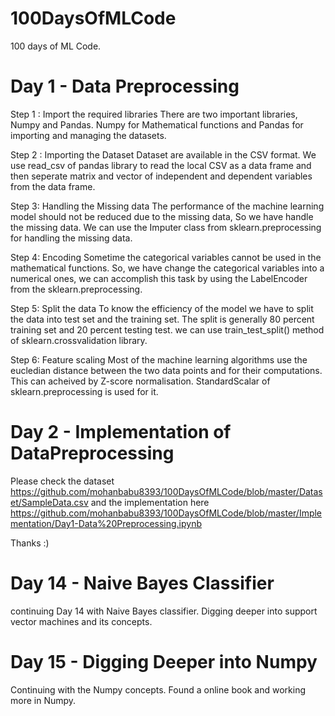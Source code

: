 # 100DaysOfMLCode
100 days of ML Code.

# Day 1 - Data Preprocessing

Step 1 : Import the required libraries
         There are two important libraries, Numpy and Pandas. Numpy for Mathematical functions and Pandas for importing and managing the            datasets.
         
Step 2 : Importing the Dataset
         Dataset are available in the CSV format. We use read_csv of pandas library to read the local CSV as a data frame and then seperate          matrix and vector of independent and dependent variables from the data frame.
        
Step 3: Handling the Missing data
        The performance of the machine learning model should not be reduced due to the missing data, So we have handle the missing data. We         can use the Imputer class from sklearn.preprocessing for handling the missing data.
       
Step 4: Encoding
        Sometime the categorical variables cannot be used in the mathematical functions. So, we have change the categorical variables into         a numerical ones, we can accomplish this task by using the LabelEncoder from the sklearn.preprocessing.
        
Step 5: Split the data
        To know the efficiency of the model we have to split the data into test set and the training set. The split is generally 80 percent         training set and 20 percent testing test. we can use train_test_split() method of sklearn.crossvalidation library.
        
Step 6: Feature scaling
        Most of the machine learning algorithms use the eucledian distance between the two data points and for their computations. This can         acheived by Z-score normalisation. StandardScalar of sklearn.preprocessing is used for it.


# Day 2 - Implementation of DataPreprocessing

Please check the dataset https://github.com/mohanbabu8393/100DaysOfMLCode/blob/master/Dataset/SampleData.csv and the implementation here 
https://github.com/mohanbabu8393/100DaysOfMLCode/blob/master/Implementation/Day1-Data%20Preprocessing.ipynb

Thanks :) 

# Day 14 - Naive Bayes Classifier

continuing Day 14 with Naive Bayes classifier. Digging deeper into support vector machines and its concepts.

# Day 15 - Digging Deeper into Numpy

Continuing with the Numpy concepts. Found a online book and working more in Numpy.


